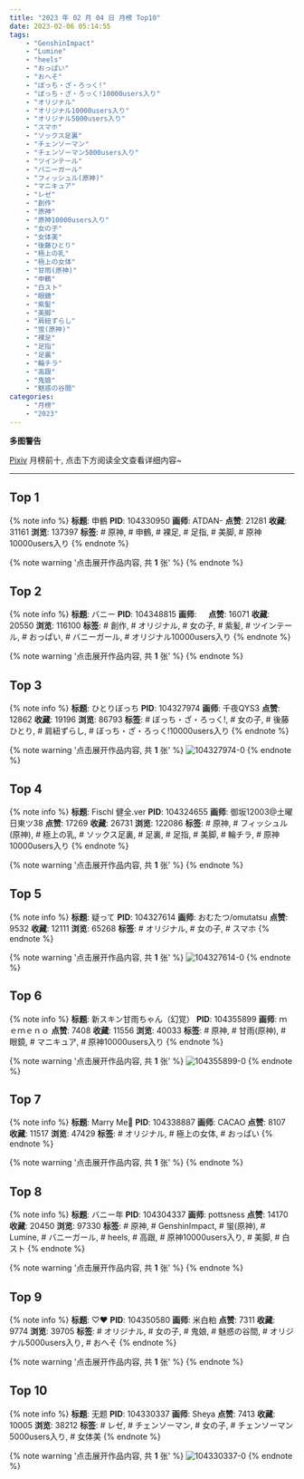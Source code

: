 ```yaml
---
title: "2023 年 02 月 04 日 月榜 Top10"
date: 2023-02-06 05:14:55
tags:
    - "GenshinImpact"
    - "Lumine"
    - "heels"
    - "おっぱい"
    - "おへそ"
    - "ぼっち・ざ・ろっく!"
    - "ぼっち・ざ・ろっく!10000users入り"
    - "オリジナル"
    - "オリジナル10000users入り"
    - "オリジナル5000users入り"
    - "スマホ"
    - "ソックス足裏"
    - "チェンソーマン"
    - "チェンソーマン5000users入り"
    - "ツインテール"
    - "バニーガール"
    - "フィッシュル(原神)"
    - "マニキュア"
    - "レゼ"
    - "創作"
    - "原神"
    - "原神10000users入り"
    - "女の子"
    - "女体美"
    - "後藤ひとり"
    - "極上の乳"
    - "極上の女体"
    - "甘雨(原神)"
    - "申鶴"
    - "白スト"
    - "眼鏡"
    - "紫髪"
    - "美脚"
    - "肩紐ずらし"
    - "蛍(原神)"
    - "裸足"
    - "足指"
    - "足裏"
    - "輪チラ"
    - "高跟"
    - "鬼娘"
    - "魅惑の谷間"
categories:
    - "月榜"
    - "2023"
---
```


<i class="fa fa-triangle-exclamation"></i>**多图警告**<i class="fa fa-triangle-exclamation"></i>

[Pixiv](https://www.pixiv.net/) 月榜前十, 点击下方阅读全文查看详细内容~

<!-- more -->

---

## Top 1

{% note info %}
**标题**: 申鶴
**PID**: 104330950 **画师**: ATDAN-
**点赞**: 21281 **收藏**: 31161 **浏览**: 137397
**标签**: # 原神, # 申鶴, # 裸足, # 足指, # 美脚, # 原神10000users入り
{% endnote %}

{% note warning '点击展开作品内容, 共 **1** 张' %}
{% endnote %}

## Top 2

{% note info %}
**标题**: バニー
**PID**: 104348815 **画师**: ㅤ
**点赞**: 16071 **收藏**: 20550 **浏览**: 116100
**标签**: # 創作, # オリジナル, # 女の子, # 紫髪, # ツインテール, # おっぱい, # バニーガール, # オリジナル10000users入り
{% endnote %}

{% note warning '点击展开作品内容, 共 **1** 张' %}
{% endnote %}

## Top 3

{% note info %}
**标题**: ひとりぼっち
**PID**: 104327974 **画师**: 千夜QYS3
**点赞**: 12862 **收藏**: 19196 **浏览**: 86793
**标签**: # ぼっち・ざ・ろっく!, # 女の子, # 後藤ひとり, # 肩紐ずらし, # ぼっち・ざ・ろっく!10000users入り
{% endnote %}

{% note warning '点击展开作品内容, 共 **1** 张' %}
![104327974-0](https://i.pixiv.re/img-original/img/2023/01/08/00/02/31/104327974_p0.jpg)
{% endnote %}

## Top 4

{% note info %}
**标题**: Fischl 健全.ver
**PID**: 104324655 **画师**: 御坂12003@土曜日東ツ38
**点赞**: 17269 **收藏**: 26731 **浏览**: 122086
**标签**: # 原神, # フィッシュル(原神), # 極上の乳, # ソックス足裏, # 足裏, # 足指, # 美脚, # 輪チラ, # 原神10000users入り
{% endnote %}

{% note warning '点击展开作品内容, 共 **1** 张' %}
{% endnote %}

## Top 5

{% note info %}
**标题**: 疑って
**PID**: 104327614 **画师**: おむたつ/omutatsu
**点赞**: 9532 **收藏**: 12111 **浏览**: 65268
**标签**: # オリジナル, # 女の子, # スマホ
{% endnote %}

{% note warning '点击展开作品内容, 共 **1** 张' %}
![104327614-0](https://i.pixiv.re/img-original/img/2023/01/08/00/00/10/104327614_p0.jpg)
{% endnote %}

## Top 6

{% note info %}
**标题**: 新スキン甘雨ちゃん（幻覚）
**PID**: 104355899 **画师**: ｍｅｍｅｎｏ
**点赞**: 7408 **收藏**: 11556 **浏览**: 40033
**标签**: # 原神, # 甘雨(原神), # 眼鏡, # マニキュア, # 原神10000users入り
{% endnote %}

{% note warning '点击展开作品内容, 共 **1** 张' %}
![104355899-0](https://i.pixiv.re/img-original/img/2023/01/08/22/27/03/104355899_p0.png)
{% endnote %}

## Top 7

{% note info %}
**标题**: Marry Me💍
**PID**: 104338887 **画师**: CACAO
**点赞**: 8107 **收藏**: 11517 **浏览**: 47429
**标签**: # オリジナル, # 極上の女体, # おっぱい
{% endnote %}

{% note warning '点击展开作品内容, 共 **1** 张' %}
{% endnote %}

## Top 8

{% note info %}
**标题**: バニー年
**PID**: 104304337 **画师**: pottsness
**点赞**: 14170 **收藏**: 20450 **浏览**: 97330
**标签**: # 原神, # GenshinImpact, # 蛍(原神), # Lumine, # バニーガール, # heels, # 高跟, # 原神10000users入り, # 美脚, # 白スト
{% endnote %}

{% note warning '点击展开作品内容, 共 **1** 张' %}
{% endnote %}

## Top 9

{% note info %}
**标题**: ♡♥
**PID**: 104350580 **画师**: 米白粕
**点赞**: 7311 **收藏**: 9774 **浏览**: 39705
**标签**: # オリジナル, # 女の子, # 鬼娘, # 魅惑の谷間, # オリジナル5000users入り, # おへそ
{% endnote %}

{% note warning '点击展开作品内容, 共 **1** 张' %}
{% endnote %}

## Top 10

{% note info %}
**标题**: 无题
**PID**: 104330337 **画师**: Sheya
**点赞**: 7413 **收藏**: 10005 **浏览**: 38212
**标签**: # レゼ, # チェンソーマン, # 女の子, # チェンソーマン5000users入り, # 女体美
{% endnote %}

{% note warning '点击展开作品内容, 共 **1** 张' %}
![104330337-0](https://i.pixiv.re/img-original/img/2023/01/08/01/13/25/104330337_p0.jpg)
{% endnote %}
